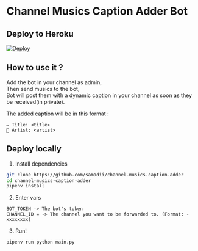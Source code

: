 # Channel Musics Caption Adder Bot



## Deploy to Heroku

[![Deploy](https://www.herokucdn.com/deploy/button.svg)](https://heroku.com/deploy?template=https://github.com/Soebb/channel-musics-caption-adder)



## How to use it ?

Add the bot in your channel as admin,     
Then send musics to the bot,                 
Bot will post them with a dynamic caption in your channel as soon as they be received(in private).

The added caption will be in this format :

```
✏️ Title: <title>
👤 Artist: <artist>
```


## Deploy locally
1. Install dependencies
```bash
git clone https://github.com/samadii/channel-musics-caption-adder
cd channel-musics-caption-adder
pipenv install
```
2. Enter vars

```
BOT_TOKEN -> The bot's token
CHANNEL_ID = -> The channel you want to be forwarded to. (Format: -xxxxxxxx)
```

3. Run!
```bash
pipenv run python main.py
```
